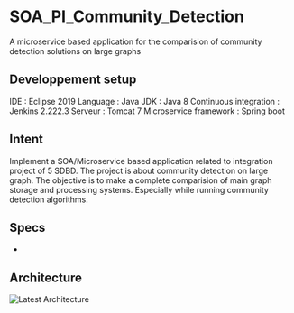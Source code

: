 # SOA_PI_Community_Detection
A microservice based application for the comparision of community detection solutions on large graphs

## Developpement setup
IDE : Eclipse 2019
Language : Java
JDK : Java 8
Continuous integration : Jenkins 2.222.3
Serveur : Tomcat 7 
Microservice framework : Spring boot

## Intent
Implement a SOA/Microservice based application related to integration project of 5 SDBD. 
The project is about community detection on large graph. 
The objective is to make a complete comparision of main graph storage and processing systems. Especially while running community detection algorithms.

## Specs
- 

## Architecture

![Latest Architecture](https://github.com/vsaulnie/SOA_PI_Community_Detection/doc/architecture.png)
